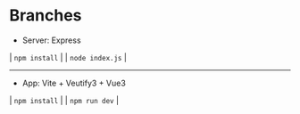 # Branches

- Server:
  Express

| `npm install` |
| `node index.js` |

---

- App:
  Vite + Veutify3 + Vue3

| `npm install` |
| `npm run dev` |
